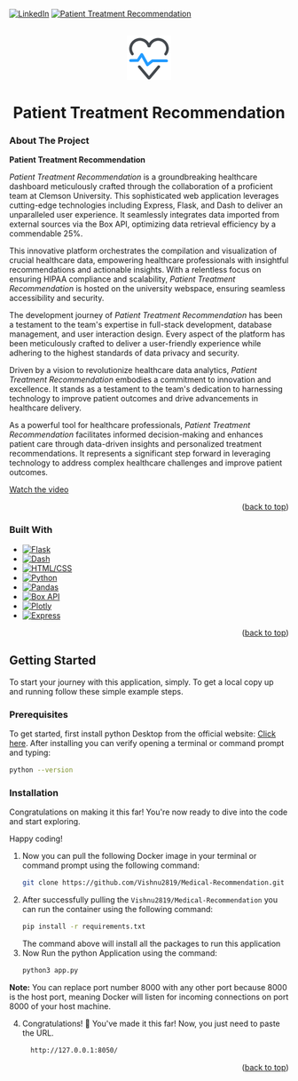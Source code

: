 <!-- PROJECT SHIELDS -->
<a name="readme-top"></a>
<!--
*** I'm using markdown "reference style" links for readability.
*** Reference links are enclosed in brackets [ ] instead of parentheses ( ).
*** See the bottom of this document for the declaration of the reference variables
*** for contributors-url, forks-url, etc. This is an optional, concise syntax you may use.
*** https://www.markdownguide.org/basic-syntax/#reference-style-links
-->

[![LinkedIn](https://img.shields.io/badge/LinkedIn-blue?style=for-the-badge&logo=linkedin)](https://www.linkedin.com/in/vishnuvulli/)
[![Patient Treatment Recommendation](https://img.shields.io/badge/Patient_Treatment_Recommendation-green?style=for-the-badge&logoColor=white)](https://github.com/AbrarFaizMohammed/ShareHub)



<!-- PROJECT LOGO -->
<br />
<div align="center">
  <a href="#" target="_blank">
    <img src="https://github.com/Vishnu2819/Medical-Recommendation/blob/final/assets/medical-treatment-1.png" width="80" height="80">
  </a>

  <h1 align="center">Patient Treatment Recommendation</h1>
</div>



<!-- ABOUT THE PROJECT -->
### About The Project
**Patient Treatment Recommendation**

*Patient Treatment Recommendation* is a groundbreaking healthcare dashboard meticulously crafted through the collaboration of a proficient team at Clemson University. This sophisticated web application leverages cutting-edge technologies including Express, Flask, and Dash to deliver an unparalleled user experience. It seamlessly integrates data imported from external sources via the Box API, optimizing data retrieval efficiency by a commendable 25%.

This innovative platform orchestrates the compilation and visualization of crucial healthcare data, empowering healthcare professionals with insightful recommendations and actionable insights. With a relentless focus on ensuring HIPAA compliance and scalability, *Patient Treatment Recommendation* is hosted on the university webspace, ensuring seamless accessibility and security.

The development journey of *Patient Treatment Recommendation* has been a testament to the team's expertise in full-stack development, database management, and user interaction design. Every aspect of the platform has been meticulously crafted to deliver a user-friendly experience while adhering to the highest standards of data privacy and security.

Driven by a vision to revolutionize healthcare data analytics, *Patient Treatment Recommendation* embodies a commitment to innovation and excellence. It stands as a testament to the team's dedication to harnessing technology to improve patient outcomes and drive advancements in healthcare delivery.

As a powerful tool for healthcare professionals, *Patient Treatment Recommendation* facilitates informed decision-making and enhances patient care through data-driven insights and personalized treatment recommendations. It represents a significant step forward in leveraging technology to address complex healthcare challenges and improve patient outcomes.

[Watch the video](https://github.com/Vishnu2819/Medical-Recommendation/blob/final/assets/video.mp4)

<p align="right">(<a href="#readme-top">back to top</a>)</p>



### Built With

* [![Flask](https://img.shields.io/badge/Flask-000000?style=for-the-badge&logo=flask&logoColor=white)](https://flask.palletsprojects.com/)
* [![Dash](https://img.shields.io/badge/Dash-000000?style=for-the-badge&logo=dash&logoColor=white)](https://plotly.com/dash/)
* [![HTML/CSS](https://img.shields.io/badge/HTML/CSS-1572B6?style=for-the-badge&logo=html5&logoColor=white)](https://developer.mozilla.org/en-US/docs/Web/CSS)
* [![Python](https://img.shields.io/badge/Python-3776AB?style=for-the-badge&logo=python&logoColor=white)](https://www.python.org/)
* [![Pandas](https://img.shields.io/badge/Pandas-150458?style=for-the-badge&logo=pandas&logoColor=white)](https://pandas.pydata.org/)
* [![Box API](https://img.shields.io/badge/Box%20API-0061D5?style=for-the-badge&logo=box&logoColor=white)](https://developer.box.com/)
* [![Plotly](https://img.shields.io/badge/Plotly-3F4F75?style=for-the-badge&logo=plotly&logoColor=white)](https://plotly.com/)
* [![Express](https://img.shields.io/badge/Express-000000?style=for-the-badge&logo=express&logoColor=white)](https://expressjs.com/)








<p align="right">(<a href="#readme-top">back to top</a>)</p>



<!-- GETTING STARTED -->
## Getting Started

To start your journey with this application, simply.
To get a local copy up and running follow these simple example steps.

### Prerequisites

To get started, first install python Desktop from the official website: <a href="https://www.python.org/downloads/">Click here</a>.
After installing you can verify opening a terminal or command prompt and typing:
```sh
python --version
```


### Installation

Congratulations on making it this far! You're now ready to dive into the code and start exploring.<br/>

Happy coding!

1. Now you can pull the following Docker image in your terminal or command prompt using the following command:
   ```sh
   git clone https://github.com/Vishnu2819/Medical-Recommendation.git
   ```
2. After successfully pulling the `Vishnu2819/Medical-Recommendation` you can run the container using the following command:
   ```sh
   pip install -r requirements.txt
   ```
   The command above will install all the packages to run this application
3. Now Run the python Application using the command:
    ```sh
   python3 app.py
   ```


**Note:** You can replace port number 8000 with any other port because 8000 is the host port, meaning Docker will listen for incoming connections on port 8000 of your host machine.

4. Congratulations! 🎉 You've made it this far! Now, you just need to paste the URL.
   ```sh
     http://127.0.0.1:8050/
   ```

<p align="right">(<a href="#readme-top">back to top</a>)</p>





<!-- MARKDOWN LINKS & IMAGES -->
<!-- https://www.markdownguide.org/basic-syntax/#reference-style-links -->
[contributors-shield]: https://img.shields.io/github/contributors/othneildrew/Best-README-Template.svg?style=for-the-badge
[contributors-url]: https://github.com/othneildrew/Best-README-Template/graphs/contributors
[forks-shield]: https://img.shields.io/github/forks/othneildrew/Best-README-Template.svg?style=for-the-badge
[forks-url]: https://github.com/othneildrew/Best-README-Template/network/members
[stars-shield]: https://img.shields.io/github/stars/othneildrew/Best-README-Template.svg?style=for-the-badge
[stars-url]: https://github.com/othneildrew/Best-README-Template/stargazers
[issues-shield]: https://img.shields.io/github/issues/othneildrew/Best-README-Template.svg?style=for-the-badge
[issues-url]: https://github.com/othneildrew/Best-README-Template/issues
[license-shield]: https://img.shields.io/github/license/othneildrew/Best-README-Template.svg?style=for-the-badge
[license-url]: https://github.com/othneildrew/Best-README-Template/blob/master/LICENSE.txt
[linkedin-shield]: https://img.shields.io/badge/-LinkedIn-black.svg?style=for-the-badge&logo=linkedin&colorB=555
[linkedin-url]: https://linkedin.com/in/othneildrew
[product-screenshot]: images/screenshot.png
[Next.js]: https://img.shields.io/badge/next.js-000000?style=for-the-badge&logo=nextdotjs&logoColor=white
[Next-url]: https://nextjs.org/
[React.js]: https://img.shields.io/badge/React-20232A?style=for-the-badge&logo=react&logoColor=61DAFB
[React-url]: https://reactjs.org/
[Vue.js]: https://img.shields.io/badge/Vue.js-35495E?style=for-the-badge&logo=vuedotjs&logoColor=4FC08D
[Vue-url]: https://vuejs.org/
[Angular.io]: https://img.shields.io/badge/Angular-DD0031?style=for-the-badge&logo=angular&logoColor=white
[Angular-url]: https://angular.io/
[Svelte.dev]: https://img.shields.io/badge/Svelte-4A4A55?style=for-the-badge&logo=svelte&logoColor=FF3E00
[Svelte-url]: https://svelte.dev/
[Laravel.com]: https://img.shields.io/badge/Laravel-FF2D20?style=for-the-badge&logo=laravel&logoColor=white
[Laravel-url]: https://laravel.com
[Bootstrap.com]: https://img.shields.io/badge/Bootstrap-563D7C?style=for-the-badge&logo=bootstrap&logoColor=white
[Bootstrap-url]: https://getbootstrap.com
[JQuery.com]: https://img.shields.io/badge/jQuery-0769AD?style=for-the-badge&logo=jquery&logoColor=white
[JQuery-url]: https://jquery.com 
